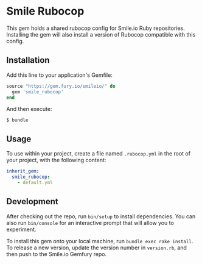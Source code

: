 # Smile Rubocop

This gem holds a shared rubocop config for Smile.io Ruby repositories.
Installing the gem will also install a version of Rubocop compatible with this
config.

## Installation

Add this line to your application's Gemfile:

```ruby
source "https://gem.fury.io/smileio/" do
  gem 'smile_rubocop'
end
```

And then execute:

    $ bundle

## Usage

To use within your project, create a file named `.rubocop.yml` in the root of
your project, with the following content:
```yml
inherit_gem:
  smile_rubocop:
    - default.yml
```

## Development

After checking out the repo, run `bin/setup` to install dependencies. You can also run `bin/console` for an interactive prompt that will allow you to experiment.

To install this gem onto your local machine, run `bundle exec rake install`. To release a new version, update the version number in `version.rb`, and then push to the Smile.io Gemfury repo.
